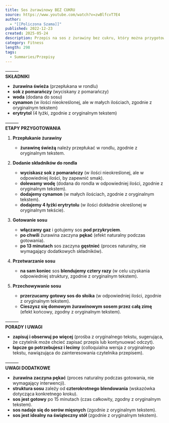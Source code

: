 ```yaml
---
title: Sos żurawinowy BEZ CUKRU
source: https://www.youtube.com/watch?v=zwBlfcvT7E4
author:
  - "[[Policzona Szama]]"
published: 2022-12-23
created: 2025-05-24
description: Przepis na sos z żurawiny bez cukru, który można przygotować w 15 minut, idealnie nadaje się do serów mięsnych i świątecznego stolu.
category: Fitness
length: 298
tags:
  - Summaries/Przepisy
---
```



———  
**SKŁADNIKI**  
- **żurawina świeża** (przepłukana w rondlu)  
- **sok z pomarańczy** (wyciskany z pomarańczy)  
- **woda** (dodana do sosu)  
- **cynamon** (w ilości nieokreślonej, ale w małych ilościach, zgodnie z oryginalnym tekstem)  
- **erytrytol** (4 łyżki, zgodnie z oryginalnym tekstem)  

———  
**ETAPY PRZYGOTOWANIA**  
1. **Przepłukanie żurawiny**  
   - **żurawinę świeżą** należy przepłukać w rondlu, zgodnie z oryginalnym tekstem.  

2. **Dodanie składników do rondla**  
   - **wyciskasz sok z pomarańczy** (w ilości nieokreślonej, ale w odpowiedniej ilości, by zapewnić smak).  
   - **dolewamy wodę** (dodana do rondla w odpowiedniej ilości, zgodnie z oryginalnym tekstem).  
   - **dodajemy cynamon** (w małych ilościach, zgodnie z oryginalnym tekstem).  
   - **dodajemy 4 łyżki erytrytolu** (w ilości dokładnie określonej w oryginalnym tekście).  

3. **Gotowanie sosu**  
   - **włączamy gaz** i gotujemy sos **pod przykryciem**.  
   - **po chwili** żurawina zaczyna **pękać** (efekt naturalny podczas gotowania).  
   - **po 13 minutach** sos zaczyna **gęstnieć** (proces naturalny, nie wymagający dodatkowych składników).  

4. **Przetwarzanie sosu**  
   - **na sam koniec** sos **blendujemy cztery razy** (w celu uzyskania odpowiedniej struktury, zgodnie z oryginalnym tekstem).  

5. **Przechowywanie sosu**  
   - **przerzucamy gotowy sos do słoika** (w odpowiedniej ilości, zgodnie z oryginalnym tekstem).  
   - **Cieszysz się domowym żurawinowym sosem przez całą zimę** (efekt końcowy, zgodny z oryginalnym tekstem).  

———  
**PORADY I UWAGI**  
- **zapisuj i obserwuj po więcej** (prośba z oryginalnego tekstu, sugerująca, że czytelnik może chcieć zapisać przepis lub kontynuować odczyt).  
- **łapcze go potrzebujesz i lecimy** (colloquialna wersja z oryginalnego tekstu, nawiązująca do zainteresowania czytelnika przepisem).  

———  
**UWAGI DODATKOWE**  
- **żurawina zaczyna pękać** (proces naturalny podczas gotowania, nie wymagający interwencji).  
- **struktura sosu** zależy od **czterokrotnego blendowania** (wskazówka dotycząca konkretnego kroku).  
- **sos jest gotowy** po 15 minutach (czas całkowity, zgodny z oryginalnym tekstem).  
- **sos nadaje się do serów mięsnych** (zgodnie z oryginalnym tekstem).  
- **sos jest idealny na świąteczny stół** (zgodnie z oryginalnym tekstem).